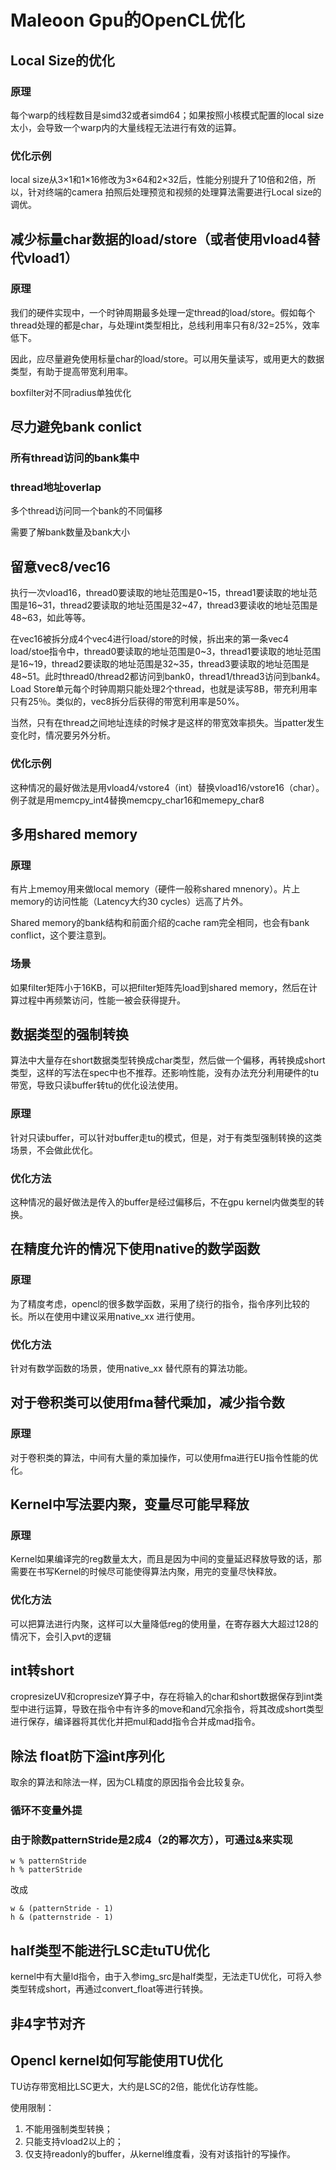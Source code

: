 # Maleoon Gpu的OpenCL优化

## Local Size的优化

### 原理

每个warp的线程数目是simd32或者simd64；如果按照小核模式配置的local size太小，会导致一个warp内的大量线程无法进行有效的运算。



### 优化示例

local size从3×1和1×16修改为3×64和2×32后，性能分别提升了10倍和2倍，所以，针对终端的camera 拍照后处理预览和视频的处理算法需要进行Local size的调优。





## 减少标量char数据的load/store（或者使用vload4替代vload1）

### 原理

我们的硬件实现中，一个时钟周期最多处理一定thread的load/store。假如每个thread处理的都是char，与处理int类型相比，总线利用率只有8/32=25%，效率低下。

因此，应尽量避免使用标量char的load/store。可以用矢量读写，或用更大的数据类型，有助于提高带宽利用率。

boxfilter对不同radius单独优化





## 尽力避免bank conlict

### 所有thread访问的bank集中



### thread地址overlap

多个thread访问同一个bank的不同偏移

需要了解bank数量及bank大小





## 留意vec8/vec16

执行一次vload16，thread0要读取的地址范围是0~15，thread1要读取的地址范围是16~31，thread2要读取的地址范围是32~47，thread3要读收的地址范围是48~63，如此等等。

在vec16被拆分成4个vec4进行load/store的时候，拆出来的第一条vec4 load/stoe指令中，thread0要读取的地址范围是0~3，thread1要读取的地址范围是16~19，thread2要读取的地址范围是32~35，thread3要读取的地址范围是48~51。此时thread0/thread2都访问到bank0，thread1/thread3访问到bank4。Load Store单元每个时钟周期只能处理2个thread，也就是读写8B，带充利用率只有25％。类似的，vec8拆分后获得的带宽利用率是50%。

当然，只有在thread之间地址连续的时候才是这样的带宽效率损失。当patter发生变化时，情况要另外分析。



### 优化示例

这种情况的最好做法是用vload4/vstore4（int）替换vload16/vstore16（char）。例子就是用memcpy_int4替换memcpy_char16和memepy_char8





## 多用shared memory

### 原理

有片上memoy用来做local memory（硬件一般称shared mnenory）。片上memory的访问性能（Latency大约30 cycles）远高了片外。

Shared memory的bank结构和前面介绍的cache ram完全相同，也会有bank conflict，这个要注意到。



### 场景

如果filter矩阵小于16KB，可以把filter矩阵先load到shared memory，然后在计算过程中再频繁访问，性能一被会获得提升。





## 数据类型的强制转换

算法中大量存在short数据类型转换成char类型，然后做一个偏移，再转换成short类型，这样的写法在spec中也不推荐。还影响性能，没有办法充分利用硬件的tu带宽，导致只读buffer转tu的优化设法使用。



### 原理

针对只读buffer，可以针对buffer走tu的模式，但是，对于有类型强制转换的这类场景，不会做此优化。





### 优化方法

这种情况的最好做法是传入的buffer是经过偏移后，不在gpu kernel内做类型的转换。





## 在精度允许的情况下使用native的数学函数

### 原理

为了精度考虑，opencl的很多数学函数，采用了绕行的指令，指令序列比较的长。所以在使用中建议采用native_xx 进行使用。



### 优化方法

针对有数学函数的场景，使用native_xx 替代原有的算法功能。





## 对于卷积类可以使用fma替代乘加，减少指令数

### 原理

对于卷积类的算法，中间有大量的乘加操作，可以使用fma进行EU指令性能的优化。





## Kernel中写法要内聚，变量尽可能早释放

### 原理

Kernel如果编译完的reg数量太大，而且是因为中间的变量延迟释放导致的话，那需要在书写Kernel的时候尽可能使得算法内聚，用完的变量尽快释放。



### 优化方法

可以把算法进行内聚，这样可以大量降低reg的使用量，在寄存器大大超过128的情况下，会引入pvt的逻辑





## int转short

cropresizeUV和cropresizeY算子中，存在将输入的char和short数据保存到int类型中进行运算，导致在指令中有许多的move和and冗余指令，将其改成short类型进行保存，编译器将其优化并把mul和add指令合并成mad指令。





## 除法 float防下溢int序列化

取余的算法和除法一样，因为CL精度的原因指令会比较复杂。

### 循环不变量外提



### 由于除数patternStride是2成4（2的幂次方），可通过&来实现

```
w % patternStride 
h % patterStride
```


改成

```
w & (patternStride - 1)
h & (patternstride - 1)
```







## half类型不能进行LSC走tuTU优化

kernel中有大量ld指令，由于入参img_src是half类型，无法走TU优化，可将入参类型转成short，再通过convert_float等进行转换。





## 非4字节对齐





## Opencl kernel如何写能使用TU优化

TU访存带宽相比LSC更大，大约是LSC的2倍，能优化访存性能。



使用限制：

1.    不能用强制类型转换；
2.   只能支持vload2以上的；
3.   仅支持readonly的buffer，从kernel维度看，没有对该指针的写操作。